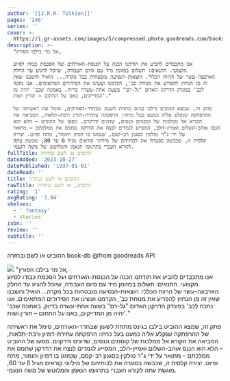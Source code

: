 ```yaml
---
author: '[[J.R.R. Tolkien]]'
pages: '246'
series: ''
cover: >-
  https://i.gr-assets.com/images/S/compressed.photo.goodreads.com/books/1312109696l/12223437.jpg
description: >-
  "אל מר בילבו הפורץ,  

  אנו מתכבדים להביע את תודתנו הכנה על הכנסת-האורחים ועל הסכמת כבודו לסיוע
  מקצועי. התנאים: תשלום במזומן מיד עם סיום העבודה, שיוכל להגיע עד החלק
  הארבעה-עשר של הרווח הכללי. הוצאות-הנסיעה מובטחות בכל מקרה... הואיל וחשבנו שאין
  זה מן הנחוץ להפריע את מנוחת כב', הקדמנו ועשינו את הסידורים המתאימים. אנו נחכה
  לכב' בפונדק הדרקון האדום "גל-רם" בשעה אחת-עשרה בדיוק. באמונה שכב' יהיה מן
  המדייקים, באנו על החתום – תורין ושות'."  
    
  פתק זה, שמצא ההוביט בילבו בגינס מתחת לשעון שבחדר-האורחים, סימל את ראשיתה של
  ההרפתקה שנקלע אליה כמעט בעל כרחו: הרפקתה עתירת-דמיון ורבת-תלאות, המביאה את
  הקורא אל ממלכות של קוסמים וננסים, שדונים ודרקוים. מסעו של ההוביט – הלא הוא
  הננס אוהב-השלום ואמיץ-הלב, המסייע לגמדים לנצח את הדרקון שחמס את ממלכתם – מתואר
  על ידי ג"ר טולקין בסגנון רב-קסם, שנמזגו בו דמיון והומור, מתח ופיוט. יצירה
  קלסית זו, שכבשה בסערה את לבותיהם של מיליוני קוראים מגיל 8 עד 80, מוגשת עתה
  לקורא העברי בתרגומו הנאמן והמלוטש של משה הנעמי.
fullTitle: ההוביט או לשם ובחזרה
dateAdded: '2023-10-27'
datePublished: '1937-01-01'
dateRead: ''
title: ההוביט או לשם ובחזרה
rawTitle: ההוביט, או לשם ובחזרה
rating: '1'
avgRating: '3.94'
shelves:
  - ' fantasy'
  - stories
isbn: ''
review: ''
subtitle: ''
---
```

ההוביט או לשם ובחזרה book-db 
@from goodreads API

![](https:&#x2F;&#x2F;i.gr-assets.com&#x2F;images&#x2F;S&#x2F;compressed.photo.goodreads.com&#x2F;books&#x2F;1312109696l&#x2F;12223437.jpg)
&quot;אל מר בילבו הפורץ,  
אנו מתכבדים להביע את תודתנו הכנה על הכנסת-האורחים ועל הסכמת כבודו לסיוע מקצועי. התנאים: תשלום במזומן מיד עם סיום העבודה, שיוכל להגיע עד החלק הארבעה-עשר של הרווח הכללי. הוצאות-הנסיעה מובטחות בכל מקרה... הואיל וחשבנו שאין זה מן הנחוץ להפריע את מנוחת כב&#39;, הקדמנו ועשינו את הסידורים המתאימים. אנו נחכה לכב&#39; בפונדק הדרקון האדום &quot;גל-רם&quot; בשעה אחת-עשרה בדיוק. באמונה שכב&#39; יהיה מן המדייקים, באנו על החתום – תורין ושות&#39;.&quot;  
  
פתק זה, שמצא ההוביט בילבו בגינס מתחת לשעון שבחדר-האורחים, סימל את ראשיתה של ההרפתקה שנקלע אליה כמעט בעל כרחו: הרפקתה עתירת-דמיון ורבת-תלאות, המביאה את הקורא אל ממלכות של קוסמים וננסים, שדונים ודרקוים. מסעו של ההוביט – הלא הוא הננס אוהב-השלום ואמיץ-הלב, המסייע לגמדים לנצח את הדרקון שחמס את ממלכתם – מתואר על ידי ג&quot;ר טולקין בסגנון רב-קסם, שנמזגו בו דמיון והומור, מתח ופיוט. יצירה קלסית זו, שכבשה בסערה את לבותיהם של מיליוני קוראים מגיל 8 עד 80, מוגשת עתה לקורא העברי בתרגומו הנאמן והמלוטש של משה הנעמי.